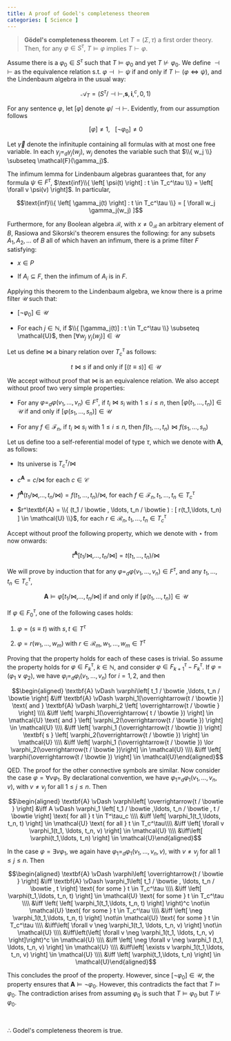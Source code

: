 ```yaml
---
title: A proof of Godel's completeness theorem 
categories: [ Science ]
---
```


> **Gödel's completeness theorem**. Let $T = (\Sigma, \tau)$ a first order 
theory. Then, for any $\varphi \in S^\tau$, $T \vDash \varphi$ implies $T \vdash
\varphi$.


Assume there is a $\varphi_0 \in S^\tau$ such that $T \vDash \varphi_0$
and yet $T \not\vdash  \varphi_0$. We define $\dashv\vdash$ as the
equivalence relation s.t. $\varphi \dashv\vdash \psi$ if and only if
$T \vdash (\varphi \iff \psi)$, and the Lindenbaum algebra in the usual
way:

$$\mathcal{A}_T = \left( S^\tau / \dashv\vdash , \textbf{s}, \textbf{i}, ^c, 0, 1 \right)$$

For any sentence $\varphi$, let $[\varphi]$ denote
$\varphi / \dashv\vdash$. Evidently, from our assumption follows

$$[\varphi] \neq 1, ~ ~ ~ [\neg \varphi_0] \neq 0$$

Let $\overrightarrow{\gamma}$ denote the infinituple containing all
formulas with at most one free variable. In each
$\gamma_j =_d \gamma_j(w_j)$, $w_j$ denotes the variable such that
$\\{ w_j \\} \subseteq \mathcal{F}(\gamma_j)$.

The infimum lemma for Lindenbaum algebras guarantees that, for any
formula $\psi \in F^\tau$,
$\text{inf}\\{ \left[ \psi(t) \right] : t \in T_c^\tau  \\}  = \left[ \forall v \psi(v) \right]$.
In particular,

$$\text{inf}\\{ \left[ \gamma_j(t) \right] : t \in T_c^\tau  \\} = [ \forall w_j \gamma_j(w_j) ]$$

Furthermore, for any Boolean algebra $\mathcal{B}$, with
$x \neq 0_\mathcal{B}$ an arbitrary element of $B$, Rasiowa and
Sikorski's theorem ensures the following: for any subsets
$A_1, A_2, \ldots$ of $B$ all of which haven an infimum, there is a
prime filter $F$ satisfying:

-   $x \in P$

-   If $A_i \subseteq F$, then the infimum of $A_i$ is in $F$.

Applying this theorem to the Lindenbaum algebra, we know there is a
prime filter $\mathcal{U}$ such that:

-   $\left[ \neg \varphi_0 \right] \in \mathcal{U}$

-   For each $j \in \mathbb{N}$, if
    $\\{ [\gamma_j(t)] : t \in T_c^\tau \\} \subseteq \mathcal{U}$,
    then $[ \forall w_j ~ \gamma_j(w_j) ] \in \mathcal{U}$

Let us define $\bowtie$ a binary relation over $T^\tau_c$ as follows:

$$t \bowtie  s \text{ if and only if } [(t \equiv s)] \in \mathcal{U}$$

We accept without proof that $\bowtie$ is an equivalence relation. We
also accept without proof two very simple properties:

-   For any $\varphi =_d \varphi(v_1,\ldots,v_n)\in F^\tau$, if
    $t_i \bowtie s_i$ with $1 \leq i \leq n$, then
    $[ \varphi(t_1,\ldots, t_n) ] \in \mathcal{U}$ if and only if
    $[\varphi(s_1,\ldots, s_n)] \in \mathcal{U}$

-   For any $f \in \mathcal{F}_n$, if $t_i \bowtie s_i$ with
    $1 \leq i \leq n$, then
    $f(t_1,\ldots, t_n) \bowtie f(s_1,\ldots, s_n)$

Let us define too a self-referential model of type $\tau$, which we
denote with $\textbf{A}$, as follows:

-   Its universe is $T^\tau_c / \bowtie$

-   $c^\textbf{A} = c /\bowtie$ for each $c \in \mathcal{C}$

-   $f^\textbf{A}(t_1 / \bowtie , \ldots, t_n /\bowtie ) = f(t_1,\ldots, t_n)  / \bowtie$,
    for each $f \in \mathcal{F}_n, t_1,\ldots, t_n \in T_c^\tau$

-   $r^\textbf{A} = \\{ (t_1 / \bowtie , \ldots, t_n / \bowtie ) : [ r(t_1,\ldots, t_n) ] \in \mathcal{U}  \\}$,
    for each $r \in \mathcal{R}_n, t_1,\ldots,t_n \in T_c^\tau$

Accept without proof the following property, which we denote with
$\star$ from now onwards:

$$t^\textbf{A}[t_1 / \bowtie , \ldots, t_n /\bowtie ] = t(t_1,\ldots, t_n) / \bowtie$$

We will prove by induction that for any
$\varphi =_d \varphi(v_1,\ldots,v_n) \in F^\tau$, and any
$t_1,\ldots, t_n \in T^\tau_c$,

$$\textbf{A} \vDash \varphi\left[ t_1 / \bowtie , \ldots, t_n / \bowtie  \right] \text{ if and only if } \left[ \varphi(t_1,\ldots,t_n) \right] \in \mathcal{U}$$


If $\varphi \in F_0^\tau$, one of the following cases holds:

1.  $\varphi = (s \equiv t)$ with $s, t \in T^\tau$

2.  $\varphi = r(w_1,\ldots, w_m)$ with
    $r \in \mathcal{R}_m, w_1,\ldots, w_m \in T^\tau$

Proving that the property holds for each of these cases is trivial. So assume
the property holds for $\varphi \in F_k^\tau$, $k \in \mathbb{N}$, and consider
$\varphi \in F_{k+1}^\tau - F_k^\tau$. If $\varphi = (\varphi_1 \lor
\varphi_2)$, we have $\varphi_i =_d \varphi_i(v_1,\ldots, v_n)$ for $i = 1, 2$,
and then

$$\begin{aligned}
    \textbf{A} \vDash \varphi\left[ t_1 / \bowtie ,\ldots, t_n / \bowtie  \right]  
&\iff \textbf{A} \vDash \varphi_1[\overrightarrow{t / \bowtie }] \text{ and } \textbf{A} \vDash \varphi_2 \left[ \overrightarrow{t / \bowtie } \right]  \\\\ 
&\iff \left[ \varphi_1(\overrightarrow{ t / \bowtie }) \right] \in \mathcal{U} \text{ and } \left[ \varphi_2(\overrightarrow{t / \bowtie }) \right]  \in  \mathcal{U} \\\\ 
&\iff \left[ \varphi_1 (\overrightarrow{t / \bowtie }) \right] \textbf{ s } \left[ \varphi_2(\overrightarrow{t / \bowtie }) \right] \in  \mathcal{U} \\\\ 
&\iff \left[ \varphi_1 (\overrightarrow{t / \bowtie }) \lor \varphi_2(\overrightarrow{t / \bowtie })\right] \in \mathcal{U} \\\\ 
&\iff \left[ \varphi(\overrightarrow{t / \bowtie }) \right] \in \mathcal{U}\end{aligned}$$

QED. The proof for the other connective symbols are similar. Now
consider the case $\varphi = \forall v \varphi_1$. By declarational
convention, we have $\varphi_1 =_d \varphi_1(v_1,\ldots, v_n, v)$, with
$v \neq v_j$ for all $1 \leq j \leq n$. Then

$$\begin{aligned}
    \textbf{A} \vDash \varphi\left[ \overrightarrow{t / \bowtie } \right] 
&\iff A \vDash \varphi_1 \left[ t_1 / \bowtie ,\ldots, t_n / \bowtie , t / \bowtie  \right] \text{ for all } t \in T^\tau_c \\\\ 
&\iff \left[ \varphi_1(t_1,\ldots, t_n, t) \right] \in \mathcal{U} \text{ for all } t \in T_c^\tau\\\\ 
&\iff \left[ \forall v \varphi_1(t_1, \ldots, t_n, v) \right] \in \mathcal{U} \\\\ 
&\iff\left[ \varphi(t_1,\ldots, t_n) \right] \in \mathcal{U}\end{aligned}$$

In the case $\varphi = \exists v \varphi_1$, we again have
$\varphi_1 =_d \varphi_1(v_1,\ldots, v_n, v)$, with $v \neq v_j$ for all
$1 \leq j \leq n$. Then

$$\begin{aligned}
    \textbf{A} \vDash \varphi\left[ \overrightarrow{t / \bowtie } \right] 
&\iff \textbf{A} \vDash \varphi_1\left[ t_1 / \bowtie , \ldots, t_n / \bowtie , t \right] \text{ for some } t \in  T_c^\tau \\\\ 
&\iff \left[ \varphi(t_1,\ldots, t_n, t) \right] \in \mathcal{U} \text{ for some } t \in  T_c^\tau \\\\ 
&\iff \left( \left[ \varphi_1(t_1,\ldots, t_n, t) \right]  \right)^c \not\in \mathcal{U} \text{ for some } t \in T_c^\tau \\\\ 
&\iff \left[ \neg \varphi_1(t_1,\ldots, t_n, t) \right] \not\in \mathcal{U} \text{ for some } t \in T_c^\tau \\\\ 
&\iff\left[ \forall v \neg \varphi_1(t_1, \ldots, t_n, v) \right] \not\in \mathcal{U} \\\\ 
&\iff\left(\left[ \forall v \neg \varphi_1(t_1, \ldots, t_n, v) \right]\right)^c \in \mathcal{U} \\\\ 
&\iff \left[ \neg \forall v \neg \varphi_1 (t_1, \ldots, t_n, v) \right] \in \mathcal{U} \\\\ 
&\iff\left[ \exists v \varphi_1(t_1,\ldots, t_n, v) \right] \in \mathcal{U} \\\\ 
&\iff \left[ \varphi(t_1,\ldots, t_n) \right] \in \mathcal{U}\end{aligned}$$

This concludes the proof of the property. However, since
$\left[ \neg \varphi_0
\right] \in \mathcal{U}$, the property ensures that
$\textbf{A} \vDash \neg
\varphi_0$. However, this contradicts the fact that
$T \vDash \varphi_0$. The contradiction arises from assuming $\varphi_0$
is such that $T \vDash \varphi_0$ but $T \not\vdash \varphi_0$.

 

$\therefore$ Godel's completeness theorem is true.

